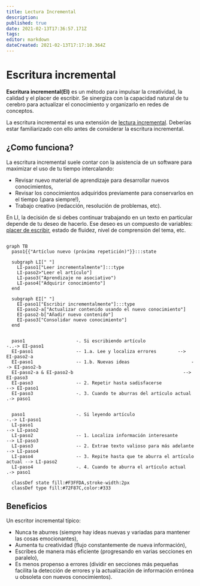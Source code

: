 ```yaml
---
title: Lectura Incremental
description: 
published: true
date: 2021-02-13T17:36:57.171Z
tags: 
editor: markdown
dateCreated: 2021-02-13T17:17:10.364Z
---
```


# Escritura incremental

**Escritura incremental(EI)** es un método para impulsar la creatividad, la calidad y el placer de escribir. Se sinergiza con la capacidad natural de tu cerebro para actualizar el conocimiento y organizarlo en redes de conceptos.

La escritura incremental es una extensión de [lectura incremental](/learning/incremental-reading). Deberías estar familiarizado con ello antes de considerar la escritura incremental.

## ¿Como funciona?

La escritura incremental suele contar con la asistencia de un software para maximizar el uso de tu tiempo intercalando:

- Revisar nuevo material de aprendizaje para desarrollar nuevos conocimientos,
- Revisar los conocimientos adquiridos previamente para conservarlos en el tiempo (¡para siempre!),
- Trabajo creativo (redacción, resolución de problemas, etc).

En LI, la decisión de si debes continuar trabajando en un texto en particular depende de tu deseo de hacerlo. Ese deseo es un compuesto de variables: [placer de escribir](/reference-manual/pleasure-of-learning), estado de fluidez, nivel de comprensión del tema, etc.


```mermaid

graph TB
  paso1{{"Artícluo nuevo (próxima repetición)"}}:::state
  
  subgraph LI[" "]
    LI-paso1["Leer incrementalmente"]:::type
    LI-paso2>"Leer el artículo"]
    LI-paso3("Aprendizaje no asociativo")
    LI-paso4["Adquirir conocimiento"]
  end
  
  subgraph EI[" "]
    EI-paso1["Escribir incrementalmente"]:::type
    EI-paso2-a["Actualizar contenido usando el nuevo conocimiento"]
    EI-paso2-b["Añadir nuevo contenido"]
    EI-paso3["Consolidar nuevo conocimiento"]
  end
  
  
  paso1                   -. Si escribiendo artículo                 -..-> EI-paso1
  EI-paso1                -- 1.a. Lee y localiza errores        --> EI-paso2-a
  EI-paso1                -- 1.b. Nuevas ideas                       --> EI-paso2-b
  EI-paso2-a & EI-paso2-b                                         --> EI-paso3
  EI-paso3                -- 2. Repetir hasta sadisfacerse               --> EI-paso1
  EI-paso3                -. 3. Cuando te aburras del artículo actual   .-> paso1
  
  
  paso1                   -. Si leyendo artículo                       -.-> LI-paso1
  LI-paso1                                                              --> LI-paso2
  LI-paso2                -- 1. Localiza información interesante          --> LI-paso3
  LI-paso3                -- 2. Extrae texto valioso para más adelante         --> LI-paso4
  LI-paso4                -- 3. Repite hasta que te aburra el artículo actual --> LI-paso2
  LI-paso4                -. 4. Cuando te aburra el artículo actual         .-> paso1
  
  classDef state fill:#F3FFDA,stroke-width:2px
  classDef type fill:#72F87C,color:#333
```



## Beneficios

Un escritor incremental típico:

- Nunca te aburres (siempre hay ideas nuevas y variadas para mantener las cosas emocionantes),
- Aumenta tu creatividad (flujo constantemente de nueva información),
- Escribes de manera más eficiente (progresando en varias secciones en paralelo),
- Es menos propenso a errores (dividir en secciones más pequeñas facilita la detección de errores y la actualización de información errónea u obsoleta con nuevos conocimientos).
